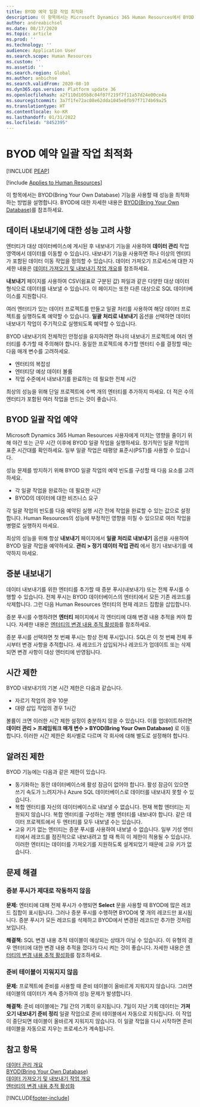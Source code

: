 ```yaml
---
title: BYOD 예약 일괄 작업 최적화
description: 이 항목에서는 Microsoft Dynamics 365 Human Resources에서 BYOD(Bring Your Own Database) 기능을 사용할 때 성능을 최적화하는 방법을 설명합니다.
author: andreabichsel
ms.date: 08/17/2020
ms.topic: article
ms.prod: ''
ms.technology: ''
audience: Application User
ms.search.scope: Human Resources
ms.custom: ''
ms.assetid: ''
ms.search.region: Global
ms.author: anbichse
ms.search.validFrom: 2020-08-10
ms.dyn365.ops.version: Platform update 36
ms.openlocfilehash: a2f110d105b8c04f07f219f7f11a57d24e00ce4a
ms.sourcegitcommit: 3a7f1fe72ac08e62dda1045e0fb97f7174b69a25
ms.translationtype: HT
ms.contentlocale: ko-KR
ms.lasthandoff: 01/31/2022
ms.locfileid: "8452395"
---
```

# <a name="optimize-byod-scheduled-batch-jobs"></a>BYOD 예약 일괄 작업 최적화


[!INCLUDE [PEAP](../includes/peap-1.md)]

[!include [Applies to Human Resources](../includes/applies-to-hr.md)]

이 항목에서는 BYOD(Bring Your Own Database) 기능을 사용할 때 성능을 최적화하는 방법을 설명합니다. BYOD에 대한 자세한 내용은 [BYOD(Bring Your Own Database)](../fin-ops-core/dev-itpro/analytics/export-entities-to-your-own-database.md?toc=%2fdynamics365%2fhuman-resources%2ftoc.json)를 참조하세요.

## <a name="performance-considerations-for-data-export"></a>데이터 내보내기에 대한 성능 고려 사항

엔터티가 대상 데이터베이스에 게시된 후 내보내기 기능을 사용하여 **데이터 관리** 작업 영역에서 데이터를 이동할 수 있습니다. 내보내기 기능을 사용하면 하나 이상의 엔터티가 포함된 데이터 이동 작업을 정의할 수 있습니다. 데이터 가져오기 프로세스에 대한 자세한 내용은 [데이터 가져오기 및 내보내기 작업 개요](../fin-ops-core/dev-itpro/data-entities/data-import-export-job.md?toc=%2fdynamics365%2fhuman-resources%2ftoc.json)를 참조하세요.

**내보내기** 페이지를 사용하여 CSV(쉼표로 구분된 값) 파일과 같은 다양한 대상 데이터 형식으로 데이터를 내보낼 수 있습니다. 이 페이지는 또한 다른 대상으로 SQL 데이터베이스를 지원합니다.

여러 엔터티가 있는 데이터 프로젝트를 만들고 일괄 처리를 사용하여 해당 데이터 프로젝트를 실행하도록 예약할 수 있습니다. **일괄 처리로 내보내기** 옵션을 선택하면 데이터 내보내기 작업이 주기적으로 실행되도록 예약할 수 있습니다.

BYOD 내보내기의 전체적인 안정성을 유지하려면 하나의 내보내기 프로젝트에 여러 엔터티를 추가할 때 주의해야 합니다. 동일한 프로젝트에 추가할 엔터티 수를 결정할 때는 다음 매개 변수를 고려하세요.

- 엔터티의 복잡성
- 엔터티당 예상 데이터 볼륨
- 작업 수준에서 내보내기를 완료하는 데 필요한 전체 시간

최상의 성능을 위해 단일 프로젝트에 수백 개의 엔터티를 추가하지 마세요. 더 적은 수의 엔터티가 포함된 여러 작업을 만드는 것이 좋습니다.

## <a name="scheduling-byod-batch-jobs"></a>BYOD 일괄 작업 예약

Microsoft Dynamics 365 Human Resources 사용자에게 미치는 영향을 줄이기 위해 야간 또는 근무 시간 이후에 BYOD 일괄 작업을 실행하세요. 정기적인 일괄 작업의 표준 시간대를 확인하세요. 일부 일괄 작업은 태평양 표준시(PST)를 사용할 수 있습니다.

성능 문제를 방지하기 위해 BYOD 일괄 작업의 예약 빈도를 구성할 때 다음 요소를 고려하세요.

- 각 일괄 작업을 완료하는 데 필요한 시간
- BYOD의 데이터에 대한 비즈니스 요구

각 일괄 작업의 빈도를 다음 예약된 실행 시간 전에 작업을 완료할 수 있는 값으로 설정합니다. Human Resources의 성능에 부정적인 영향을 미칠 수 있으므로 여러 작업을 병렬로 실행하지 마세요.

최상의 성능을 위해 항상 **내보내기** 페이지에서 **일괄 처리로 내보내기** 옵션을 사용하여 BYOD 일괄 작업을 예약하세요. **관리 \> 정기 데이터 작업 관리** 에서 정기 내보내기를 예약하지 마세요.

## <a name="incremental-export"></a>증분 내보내기

데이터 내보내기를 위한 엔터티를 추가할 때 증분 푸시(내보내기) 또는 전체 푸시를 수행할 수 있습니다. 전체 푸시는 BYOD 데이터베이스의 엔터티에서 모든 기존 레코드를 삭제합니다. 그런 다음 Human Resources 엔터티의 현재 레코드 집합을 삽입합니다.

증분 푸시를 수행하려면 **엔터티** 페이지에서 각 엔터티에 대해 변경 내용 추적을 켜야 합니다. 자세한 내용은 [엔터티의 변경 내용 추적 활성화](../fin-ops-core/dev-itpro/data-entities/entity-change-track.md?toc=%2fdynamics365%2fhuman-resources%2ftoc.json)를 참조하세요.

증분 푸시를 선택하면 첫 번째 푸시는 항상 전체 푸시입니다. SQL은 이 첫 번째 전체 푸시부터 변경 사항을 추적합니다. 새 레코드가 삽입되거나 레코드가 업데이트 또는 삭제되면 변경 사항이 대상 엔터티에 반영됩니다.

## <a name="time-outs"></a>시간 제한

BYOD 내보내기의 기본 시간 제한은 다음과 같습니다.

- 자르기 작업의 경우 10분
- 대량 삽입 작업의 경우 1시간

볼륨이 크면 이러한 시간 제한 설정이 충분하지 않을 수 있습니다. 이를 업데이트하려면 **데이터 관리 \> 프레임워크 매개 변수 \> BYOD(Bring Your Own Database)** 로 이동합니다. 이러한 시간 제한은 회사별로 다르며 각 회사에 대해 별도로 설정해야 합니다.

## <a name="known-limitations"></a>알려진 제한

BYOD 기능에는 다음과 같은 제한이 있습니다.

- 동기화하는 동안 데이터베이스에 활성 잠금이 없어야 합니다. 활성 잠금이 있으면 쓰기 속도가 느려지거나 Azure SQL 데이터베이스로 데이터를 내보내지 못할 수 있습니다.
- 복합 엔터티를 자신의 데이터베이스로 내보낼 수 없습니다. 현재 복합 엔터티는 지원되지 않습니다. 복합 엔터티를 구성하는 개별 엔터티를 내보내야 합니다. 같은 데이터 프로젝트에서 두 엔터티를 모두 내보낼 수는 있습니다.
- 고유 키가 없는 엔터티는 증분 푸시를 사용하여 내보낼 수 없습니다. 일부 기성 엔터티에서 레코드를 점진적으로 내보내려고 할 때 특히 이 제한이 적용될 수 있습니다. 이러한 엔터티는 데이터를 가져오기를 지원하도록 설계되었기 때문에 고유 키가 없습니다.

## <a name="troubleshooting"></a>문제 해결

### <a name="incremental-push-doesnt-work-correctly"></a>증분 푸시가 제대로 작동하지 않음

**문제:** 엔터티에 대해 전체 푸시가 수행되면 **Select** 문을 사용할 때 BYOD에 많은 레코드 집합이 표시됩니다. 그러나 증분 푸시를 수행하면 BYOD에 몇 개의 레코드만 표시됩니다. 증분 푸시가 모든 레코드를 삭제하고 BYOD에서 변경된 레코드만 추가한 것처럼 보입니다.

**해결책:** SQL 변경 내용 추적 테이블이 예상되는 상태가 아닐 수 있습니다. 이 유형의 경우 엔터티에 대한 변경 내용 추적을 껐다가 다시 켜는 것이 좋습니다. 자세한 내용은 [엔터티의 변경 내용 추적 활성화](../fin-ops-core/dev-itpro/data-entities/entity-change-track.md?toc=%2fdynamics365%2fhuman-resources%2ftoc.json)를 참조하세요.

### <a name="staging-tables-arent-clearing"></a>준비 테이블이 지워지지 않음

**문제:** 프로젝트에 준비를 사용할 때 준비 테이블이 올바르게 지워지지 않습니다. 그러면 테이블의 데이터가 계속 증가하여 성능 문제가 발생합니다.

**해결책:** 준비 테이블에는 7일 간의 기록이 유지됩니다. 7일이 지난 기록 데이터는 **가져오기 내보내기 준비 정리** 일괄 작업으로 준비 테이블에서 자동으로 지워집니다. 이 작업이 중단되면 테이블이 올바르게 지워지지 않습니다. 이 일괄 작업을 다시 시작하면 준비 테이블을 자동으로 지우는 프로세스가 계속됩니다.

## <a name="see-also"></a>참고 항목

[데이터 관리 개요](../fin-ops-core/dev-itpro/data-entities/data-entities-data-packages.md?toc=%2fdynamics365%2fhuman-resources%2ftoc.json)<br>
[BYOD(Bring Your Own Database)](../fin-ops-core/dev-itpro/analytics/export-entities-to-your-own-database.md?toc=%2fdynamics365%2fhuman-resources%2ftoc.json)<br>
[데이터 가져오기 및 내보내기 작업 개요](../fin-ops-core/dev-itpro/data-entities/data-import-export-job.md?toc=%2fdynamics365%2fhuman-resources%2ftoc.json)<br>
[엔터티의 변경 내용 추적 활성화](../fin-ops-core/dev-itpro/data-entities/entity-change-track.md?toc=%2fdynamics365%2fhuman-resources%2ftoc.json)


[!INCLUDE[footer-include](../includes/footer-banner.md)]
